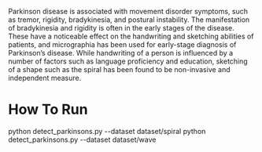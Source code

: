 Parkinson disease is associated with movement disorder symptoms, such as tremor, rigidity, bradykinesia, and postural instability. The manifestation of bradykinesia and rigidity is often in the early stages of the disease. These have a noticeable effect on the handwriting and sketching abilities of patients, and micrographia has been used for early-stage diagnosis of Parkinson’s disease. While handwriting of a person is influenced by a number of factors such as language proficiency and education, sketching of a shape such as the spiral has been found to be non-invasive and independent measure.


# How To Run

python detect_parkinsons.py --dataset dataset/spiral
python detect_parkinsons.py --dataset dataset/wave